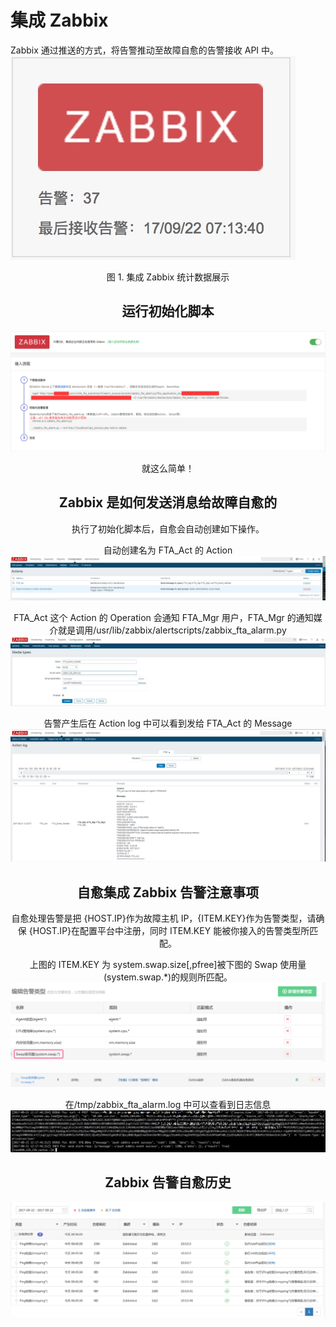 # 集成 Zabbix

Zabbix 通过推送的方式，将告警推动至故障自愈的告警接收 API 中。
![-w228](media/15060385121293.jpg)

<center>图 1. 集成 Zabbix 统计数据展示<center>


## 运行初始化脚本
![](media/15060403024197.png)

就这么简单！

## Zabbix 是如何发送消息给故障自愈的
执行了初始化脚本后，自愈会自动创建如下操作。

自动创建名为 FTA_Act 的 Action
![](media/15060403626099.jpg)

FTA_Act 这个 Action 的 Operation 会通知 FTA_Mgr 用户，FTA_Mgr 的通知媒介就是调用/usr/lib/zabbix/alertscripts/zabbix_fta_alarm.py
![](media/15060409949390.jpg)

告警产生后在 Action log 中可以看到发给 FTA_Act 的 Message
![](media/15060403778865.jpg)


## 自愈集成 Zabbix 告警注意事项
自愈处理告警是把 {HOST.IP}作为故障主机 IP，{ITEM.KEY}作为告警类型，请确保 {HOST.IP}在配置平台中注册，同时 ITEM.KEY 能被你接入的告警类型所匹配。

上图的 ITEM.KEY 为 system.swap.size[,pfree]被下图的 Swap 使用量(system.swap.\*)的规则所匹配。
![](media/15060407047244.jpg)

![](media/15060408193567.jpg)

在/tmp/zabbix_fta_alarm.log 中可以查看到日志信息
![](media/15060409189531.jpg)

## Zabbix 告警自愈历史
![](media/15060131567224.jpg)
